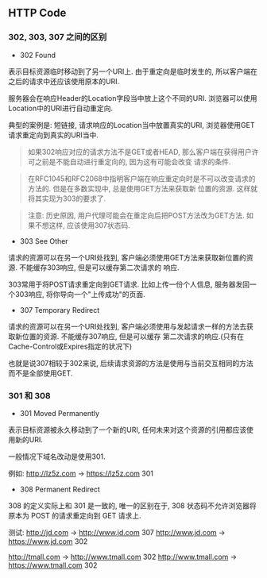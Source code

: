 ## HTTP Code


### 302, 303, 307 之间的区别

- 302 Found

表示目标资源临时移动到了另一个URI上. 由于重定向是临时发生的, 所以客户端在之后的请求中还应该使用原本的URI.

服务器会在响应Header的Location字段当中放上这个不同的URI. 浏览器可以使用Location中的URI进行自动重定向.

典型的案例是: 短链接, 请求响应的Location当中放置真实的URI, 浏览器使用GET请求重定向到真实的URI当中.

> 如果302响应对应的请求方法不是GET或者HEAD, 那么客户端在获得用户许可之前是不能自动进行重定向的, 因为这有可能会改变
请求的条件.

> 在RFC1045和RFC2068中指明客户端在响应重定向时是不可以改变请求的方法的. 但是在多数实现中, 总是使用GET方法来获取新
位置的资源. 这样就将其实现为303的要求了.

> 注意: 历史原因, 用户代理可能会在重定向后把POST方法改为GET方法. 如果不想这样, 应该使用307状态码.

- 303 See Other

请求的资源可以在另一个URI处找到, 客户端必须使用GET方法来获取新位置的资源. 不能缓存303响应, 但是可以缓存第二次请求的
响应.

303常用于将POST请求重定向到GET请求. 比如上传一份个人信息, 服务器发回一个303响应, 将你导向一个"上传成功"的页面.


- 307 Temporary Redirect

请求的资源可以在另一个URI处找到, 客户端必须使用与发起请求一样的方法去获取新位置的资源. 不能缓存307响应, 但是可以缓存
第二次请求的响应.(只有在Cache-Control或Expires指定的状况下)

也就是说307相较于302来说, 后续请求资源的方法是使用与当前交互相同的方法而不是全部使用GET.


### 301 和 308

- 301 Moved Permanently

表示目标资源被永久移动到了一个新的URI, 任何未来对这个资源的引用都应该使用新的URI.

一般情况下域名改动是使用301.

例如: http://lz5z.com -> https://lz5z.com 301

- 308 Permanent Redirect

308 的定义实际上和 301 是一致的, 唯一的区别在于, 308 状态码不允许浏览器将原本为 POST 的请求重定向到 GET 请求上.


测试: 
http://jd.com -> http://www.jd.com  307
http://www.jd.com -> https://www.jd.com  302
     
http://tmall.com -> http://www.tmall.com  302
http://www.tmall.com -> https://www.tmall.com 302
